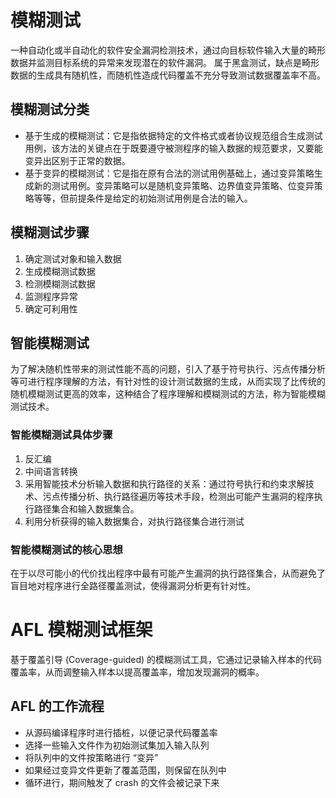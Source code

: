 # 模糊测试
一种自动化或半自动化的软件安全漏洞检测技术，通过向目标软件输入大量的畸形数据并监测目标系统的异常来发现潜在的软件漏洞。
属于黑盒测试，缺点是畸形数据的生成具有随机性，而随机性造成代码覆盖不充分导致测试数据覆盖率不高。
## 模糊测试分类

- 基于生成的模糊测试：它是指依据特定的文件格式或者协议规范组合生成测试用例，该方法的关键点在于既要遵守被测程序的输入数据的规范要求，又要能变异出区别于正常的数据。
- 基于变异的模糊测试：它是指在原有合法的测试用例基础上，通过变异策略生成新的测试用例。变异策略可以是随机变异策略、边界值变异策略、位变异策略等等，但前提条件是给定的初始测试用例是合法的输入。
## 模糊测试步骤

1. 确定测试对象和输入数据
2. 生成模糊测试数据
3. 检测模糊测试数据
4. 监测程序异常
5. 确定可利用性
## 智能模糊测试
为了解决随机性带来的测试性能不高的问题，引入了基于符号执行、污点传播分析等可进行程序理解的方法，有针对性的设计测试数据的生成，从而实现了比传统的随机模糊测试更高的效率，这种结合了程序理解和模糊测试的方法，称为智能模糊测试技术。
### 智能模糊测试具体步骤

1. 反汇编
2. 中间语言转换
3. 采用智能技术分析输入数据和执行路径的关系：通过符号执行和约束求解技术、污点传播分析、执行路径遍历等技术手段，检测出可能产生漏洞的程序执行路径集合和输入数据集合。
4. 利用分析获得的输入数据集合，对执行路径集合进行测试
### 智能模糊测试的核心思想
在于以尽可能小的代价找出程序中最有可能产生漏洞的执行路径集合，从而避免了盲目地对程序进行全路径覆盖测试，使得漏洞分析更有针对性。
# AFL 模糊测试框架
基于覆盖引导 (Coverage-guided) 的模糊测试工具，它通过记录输入样本的代码覆盖率，从而调整输入样本以提高覆盖率，增加发现漏洞的概率。
## AFL 的工作流程

- 从源码编译程序时进行插桩，以便记录代码覆盖率
- 选择一些输入文件作为初始测试集加入输入队列
- 将队列中的文件按策略进行 “变异”
- 如果经过变异文件更新了覆盖范围，则保留在队列中
- 循环进行，期间触发了 crash 的文件会被记录下来
